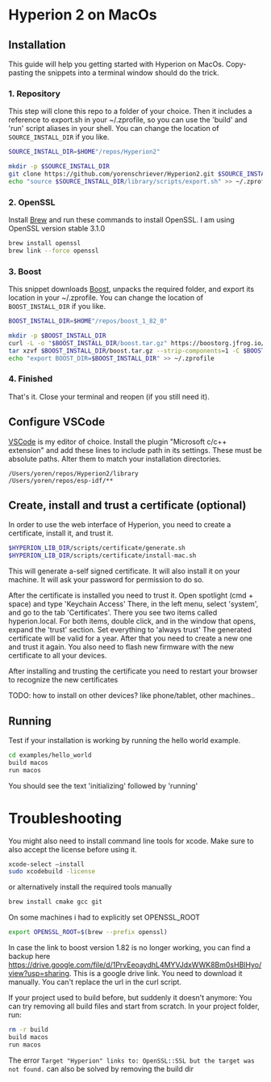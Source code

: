 # Hyperion 2 on MacOs

## Installation

This guide will help you getting started with Hyperion on MacOs. Copy-pasting the snippets into a terminal window should do the trick.

### 1. Repository
This step will clone this repo to a folder of your choice. Then it includes a reference to export.sh in your ~/.zprofile, so you can use the 'build' and 'run' script aliases in your shell. You can change the location of `SOURCE_INSTALL_DIR` if you like.
```sh
SOURCE_INSTALL_DIR=$HOME"/repos/Hyperion2"

mkdir -p $SOURCE_INSTALL_DIR
git clone https://github.com/yorenschriever/Hyperion2.git $SOURCE_INSTALL_DIR
echo "source $SOURCE_INSTALL_DIR/library/scripts/export.sh" >> ~/.zprofile 
```

### 2. OpenSSL
Install [Brew](https://brew.sh/) and run these commands to install OpenSSL. I am using OpenSSL version stable 3.1.0
```sh
brew install openssl
brew link --force openssl
```

### 3. Boost
This snippet downloads [Boost](https://www.boost.org/users/download/), unpacks the required folder, and export its location in your ~/.zprofile. You can change the location of `BOOST_INSTALL_DIR` if you like.

```sh
BOOST_INSTALL_DIR=$HOME"/repos/boost_1_82_0"

mkdir -p $BOOST_INSTALL_DIR
curl -L -o "$BOOST_INSTALL_DIR/boost.tar.gz" https://boostorg.jfrog.io/artifactory/main/release/1.82.0/source/boost_1_82_0.tar.gz
tar xzvf $BOOST_INSTALL_DIR/boost.tar.gz --strip-components=1 -C $BOOST_INSTALL_DIR boost_1_82_0/boost
echo "export BOOST_DIR=$BOOST_INSTALL_DIR" >> ~/.zprofile 
```

### 4. Finished
That's it. Close your terminal and reopen (if you still need it).

## Configure VSCode
[VSCode](https://code.visualstudio.com/) is my editor of choice. Install the plugin "Microsoft c/c++ extension" and add these lines to include path in its settings. These must be absolute paths. Alter them to match your installation directories. 
```
/Users/yoren/repos/Hyperion2/library
/Users/yoren/repos/esp-idf/**
```

## Create, install and trust a certificate (optional)
In order to use the web interface of Hyperion, you need to create a certificate, install it, and trust it.
```sh
$HYPERION_LIB_DIR/scripts/certificate/generate.sh
$HYPERION_LIB_DIR/scripts/certificate/install-mac.sh
```
This will generate a-self signed certificate. It will also install it on your machine. It will ask your password for permission to do so.

After the certificate is installed you need to trust it. Open spotlight (cmd + space) and type 'Keychain Access'
There, in the left menu, select 'system', and go to the tab 'Certificates'. There you see two items called hyperion.local. For both items, double click, and in the window that opens, expand the 'trust' section. Set everything to 'always trust'
The generated certificate will be valid for a year. After that you need to create a new one and trust it again. You also need to flash new firmware with the new certificate to all your devices.

After installing and trusting the certificate you need to restart your browser to recognize the new certificates

TODO:
how to install on other devices? like phone/tablet, other machines..

## Running
Test if your installation is working by running the hello world example.

```sh
cd examples/hello_world
build macos
run macos
```

You should see the text 'initializing' followed by 'running'


# Troubleshooting
You might also need to install command line tools for xcode. Make sure to also accept the license before using it.
```sh
xcode-select –install
sudo xcodebuild -license
```
or alternatively install the required tools manually
```sh
brew install cmake gcc git
```

On some machines i had to explicitly set OPENSSL_ROOT
```sh
export OPENSSL_ROOT=$(brew --prefix openssl)
```

In case the link to boost version 1.82 is no longer working, you can find a backup here
https://drive.google.com/file/d/1PrvEeoaydhL4MYVJdxWWK8Bm0sHBlHyo/view?usp=sharing.
This is a google drive link. You need to download it manually. You can't replace the url in the curl script.

If your project used to build before, but suddenly it doesn't anymore: You can try removing all build files and start from scratch. In your project folder, run:
```sh
rm -r build
build macos
run macos
```

The error `Target "Hyperion" links to: OpenSSL::SSL but the target was not found.` can also be solved by removing the build dir